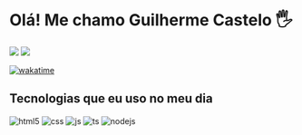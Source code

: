 # Olá! Me chamo Guilherme Castelo 🖐️

<picture>
<source
  srcset="https://github-readme-stats.vercel.app/api?username=castelogui&show_icons=true&theme=radical"
  media="(prefers-color-scheme: radical)"
/>
<img src="https://github-readme-stats.vercel.app/api?username=castelogui&show_icons=true&theme=radical" />
</picture>

<picture>
<source
  srcset="https://github-readme-stats.vercel.app/api/top-langs/?username=castelogui&theme=radical&layout=donut"
  media="(prefers-color-scheme: radical)"
/>
<img src="https://github-readme-stats.vercel.app/api/top-langs/?username=castelogui&theme=radical&layout=donut" />
</picture>

[![wakatime](https://wakatime.com/badge/user/b889ed60-65c5-4d75-a1e7-65c986b29d59.svg)](https://wakatime.com/@b889ed60-65c5-4d75-a1e7-65c986b29d59)

## Tecnologias que eu uso no meu dia

<div style="display: inline_block">
  <img align="center" alt="html5" src="https://img.shields.io/badge/HTML5-E34F26?style=for-the-badge&logo=html5&logoColor=white" />
  <img align="center" alt="css" src="https://img.shields.io/badge/CSS3-1572B6?style=for-the-badge&logo=css3&logoColor=white" />
  <img align="center" alt="js" src="https://img.shields.io/badge/JavaScript-F7DF1E?style=for-the-badge&logo=javascript&logoColor=black" />
  <img align="center" alt="ts" src="https://img.shields.io/badge/TypeScript-007ACC?style=for-the-badge&logo=typescript&logoColor=white" />
  <img align="center" alt="nodejs" src="https://img.shields.io/badge/Node.js-43853D?style=for-the-badge&logo=node.js&logoColor=white" />
</div><br/>
